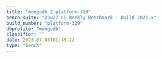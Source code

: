 ```yaml
---
title: "mongodb 2 platform-329"
bench_suite: "23w27 CI Weekly Benchmark - Build 2021.x"
build_number: "platform-329"
dbprofile: "mongodb"
classifier: ""
date: 2023-07-03T01:45:22
type: "bench"
---
```

